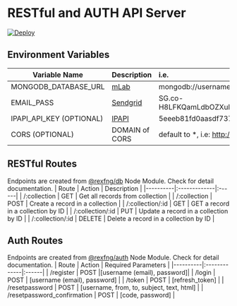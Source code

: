 # RESTful and AUTH API Server

[![Deploy](https://www.herokucdn.com/deploy/button.svg)](https://heroku.com/deploy?template=https://github.com/rexfng/restful-auth-api)

## Environment Variables
| Variable Name   |      Description      |  i.e. |
|----------|:-------------|:------|
| MONGODB_DATABASE_URL |[mLab](https://mlab.com/) |mongodb://username:password@ds133321.mlab.com:33321/collection|
| EMAIL_PASS |[Sendgrid](https://sendgrid.com/)|SG.co-H8LFKQamLdbOZXulclw.6GzldaSZGBYbVNcRmxRxiTOb5ZDRdNasd1Xmyt398|
| IPAPI_API_KEY (OPTIONAL) |[IPAPI](https://ipapi.co/#api)|5eeeb81fd0aasdf737b61ad81264ffcasda6e042|
| CORS (OPTIONAL) |DOMAIN of CORS |default to *, i.e: http://sample.herokuapp.com|

## RESTful Routes
Endpoints are created from [@rexfng/db](https://www.npmjs.com/package/@rexfng/db) Node Module. Check for detail documentation.
| Route   | Action | Description |
|----------|:-------------|:------|
| /:collection | GET | Get all records from collection |
| /:collection | POST | Create a record in a collection |
| /:collection/:id | GET | GET a record in a collection by ID |
| /:collection/:id | PUT | Update a record in a collection by ID |
| /:collection/:id | DELETE | Delete a record in a collection by ID |

## Auth Routes
Endpoints are created from [@rexfng/auth](https://www.npmjs.com/package/@rexfng/auth) Node Module. Check for detail documentation.
| Route   | Action | Required Parameters |
|----------|:-------------|:------|
| /register | POST |[username (email), password]|
| /login | POST | [username (email), password] |
| /token | POST | [refresh_token] |
| /resetpassword | POST | [username, from, to, subject, text, html] |
| /resetpassword_confirmation | POST | [code, password] |
